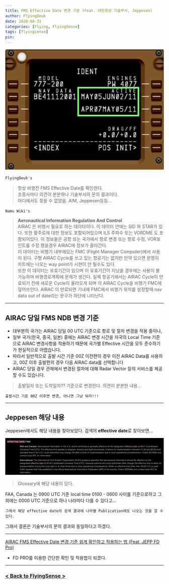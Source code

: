 ```yaml
---
title: FMS Effective Date 변경 기준 (Feat. 대한항공 기술부서, Jeppesen)
author: FlyingDeuk
date: 2020-08-31
categories: [Flying, FlyingSense]
tags: [flyingsense]
pin:
---
```


![ident](/img/flying/sense/ident.jpg)

`FlyingDeuk's`
> 항상 비행전 FMS Effective Date를 확인한다. <br>
조종사마다 의견이 분분하나 기술부서의 문의 결과이다. <br>
어디에서도 찾을 수 없었음. AIM, Jeppesen등등...

`Namu Wiki's`
> **Aeronautical Information Regulation And Control** <br>
AIRAC 은 비행시 필요로 하는 데이터이다. 이 데이터 안에는 SID 와 STAR가 있다. 또한 활주로에 대한 정보도 포함되어있으며 ILS 주파수 또는 VORDME 도 포함되어있다. 이 정보들은 공항 또는 국가에서 항로 변경 또는 항로 수정, VOR포인트를 수정 했을경우 AIRAC에 정보가 올라간다. <br>
이 데이터는 비행기 내부에있는 FMC (Flight Manager Computer)에서 사용이 된다. 구형 AIRAC Cycle를 쓰고 있는 항공기는 없지만 만약 있으면 분명히 차트에는 나오는 way point가 시현이 안 될수도 있다. <br>
또한 이 데이터는 유효기간이 있으며 이 유효기간이 지났을 경우에는 사용이 불가능하며 비행경로계획에 문제가 생긴다. 실제 항공기에서는 AIRAC Cycle이 만료되기 전에 새로운 Cycle이 올라오게 되며 이 AIRAC Cycle을 비행기 FMC에 덮어쓰인다. AIRAC 이 만료되면 기내에 FMC에서 비행기 위치를 설정할때 nav data out of date라는 문구가 하단에 나타난다. 

-----------

## AIRAC 당일 FMS NDB 변경 기준
- 대부분의 국가는 AIRAC 당일 00 UTC 기준으로 항로 및 절차 변경을 적용 중이나,
- 일부 국가(한국, 중국, 일본) 중에는 AIRAC 변경 시간을 자국의 Local Time 기준으로
AIRAC 변경사항을 적용하기 때문에 국가별 Effective 시간을 모두 준수하기가 현실적으로 어렵습니다.
- 따라서 일반적으로 출발 시간 기준 00Z 이전편의 경우 이전 AIRAC Data를 사용하고,
00Z 이후 출발편의 경우 다음 AIRAC data를 선택합니다
- AIRAC 당일 경우 관제에서 변경된 절차에 대해 Radar Vector 등의 서비스를 제공할
수도 있습니다.

>출발일자 또는 도착일자?? 기준으로 변경한다. 의견이 분분한 내용... <br>

`출발시간 기준 00Z 이후면 변경, 아니면 그냥 둬라!!!`

---------

## Jeppesen 해당 내용
Jeppesen에서도 해당 내용을 찾아보았다.
검색어 **effective date**로 찾아보면...

![ident](/img/flying/sense/ident1.jpg)
> Glossary에 해당 내용이 있다.

FAA, Canada 는 0900 UTC 기준 local time 0100 - 0600 사이를 기준으로하고 그외에는 0000 UTC 기준으로 하나 나라마다 다를 수 있다고...

`그래서 해당 effective date의 검색 결과에 나라별 Publication에도 나오는 것을 알 수 있다.`

그래서 결론은 기술부서의 문의 결과와 동일하다고 하겠다. 

-----------

[AIRAC FMS Effective Date 변경 기준 쉽게 확인하고 적용하는 법 (Feat. JEPP FD Pro)](/posts/airac/)
- FD PRO를 이용한 간단한 확인 및 적용법이 되겠다. 

-------

### [< Back to FlyingSense >](/categories/flyingsense/)
